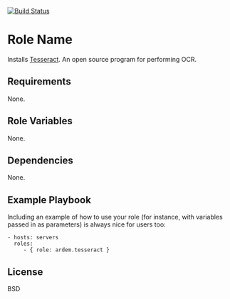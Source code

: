 [![Build Status](https://travis-ci.org/Ardem/ansible-role-tesseract.svg?branch=master)](https://travis-ci.org/Ardem/ansible-role-tesseract)

Role Name
=========

Installs [Tesseract](https://github.com/tesseract-ocr/tesseract). An open source program for performing OCR.

Requirements
------------

None.

Role Variables
--------------

None.

Dependencies
------------

None.

Example Playbook
----------------

Including an example of how to use your role (for instance, with variables passed in as parameters) is always nice for users too:

    - hosts: servers
      roles:
         - { role: ardem.tesseract }

License
-------

BSD